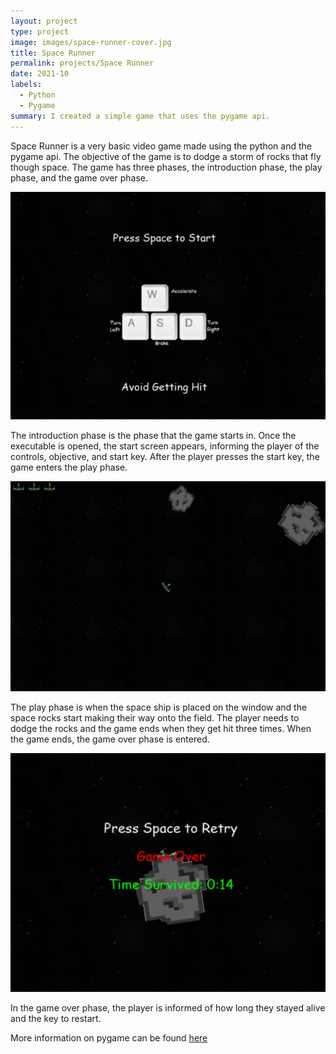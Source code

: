 ```yaml
---
layout: project
type: project
image: images/space-runner-cover.jpg
title: Space Runner
permalink: projects/Space Runner
date: 2021-10
labels:
  - Python
  - Pygame
summary: I created a simple game that uses the pygame api.
---
```


Space Runner is a very basic video game made using the python and the pygame api. The objective of the game is to dodge a storm of rocks that fly though space. The game has three phases, the introduction phase, the play phase, and the game over phase. 

<img class = "ui fluid rounded image" src = "../images/SpaceRunnerStart.png">

The introduction phase is the phase that the game starts in. Once the executable is opened, the start screen appears, informing the player of the controls, objective, and start key. After the player presses the start key, the game enters the play phase. 

<img class = "ui fluid rounded image" src = "../images/SpaceRunnerPlay.png">

The play phase is when the space ship is placed on the window and the space rocks start making their way onto the field. The player needs to dodge the rocks and the game ends when they get hit three times. When the game ends, the game over phase is entered. 

<img class = "ui fluid rounded image" src = "../images/SpaceRunnerGameOver.png">

In the game over phase, the player is informed of how long they stayed alive and the key to restart.

More information on pygame can be found [here](https://www.pygame.org/)
